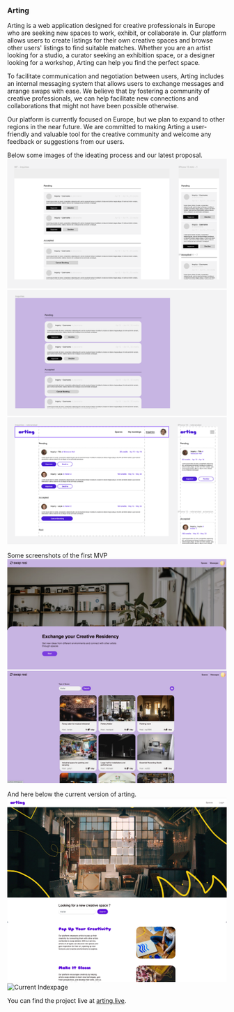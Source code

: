 <h3>Arting</h3>

Arting is a web application designed for creative professionals in Europe who are seeking new spaces to work, exhibit, or collaborate in. Our platform allows users to create listings for their own creative spaces and browse other users' listings to find suitable matches. Whether you are an artist looking for a studio, a curator seeking an exhibition space, or a designer looking for a workshop, Arting can help you find the perfect space.

To facilitate communication and negotiation between users, Arting includes an internal messaging system that allows users to exchange messages and arrange swaps with ease. We believe that by fostering a community of creative professionals, we can help facilitate new connections and collaborations that might not have been possible otherwise.

Our platform is currently focused on Europe, but we plan to expand to other regions in the near future. We are committed to making Arting a user-friendly and valuable tool for the creative community and welcome any feedback or suggestions from our users.

Below some images of the ideating process and our latest proposal.
![Wireframe in Figma](/app/assets/images/doc/figma_01_wf.png?raw=true "Wireframe in Figma")
![Figma 1st draft](/app/assets/images/doc/figma_02_v1.png?raw=true "Figma 1st draft")
![Figma 2st draft - Rebranding](/app/assets/images/doc/figma_03_v2.png?raw=true "Figma 2st draft - Rebranding")

Some screenshots of the first MVP
![Homepage 1st MVP](/app/assets/images/doc/v1_screen01.jpg?raw=true "Homepage 1st MVP")
![Indexpage 1st MVP](/app/assets/images/doc/v1_screen02.jpg?raw=true "Indexpage 1st MVP")

And here below the current version of arting. 
![Current Homepage](/app/assets/images/doc/v2_screen01.jpeg?raw=true "Current Homepage")
![Current Indexpage](/app/assets/images/doc/v2_screen02.jpeg?raw=true "Current Indexpage")

You can find the project live at [arting.live](http://www.arting.live/).
